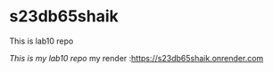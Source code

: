 # s23db65shaik
This is lab10 repo

*This is my lab10 repo*
my render :https://s23db65shaik.onrender.com

